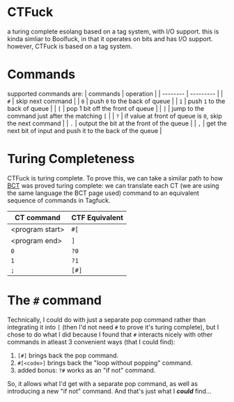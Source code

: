 # CTFuck
a turing complete esolang based on a tag system, with I/O support.
this is kinda simliar to Boolfuck, in that it operates on bits and has I/O support.
however, CTFuck is based on a tag system.

# Commands

supported commands are:
| commands | operation |
| -------- | --------- |
| `#` | skip next command |
| `0` | push `0` to the back of queue |
| `1` | push `1` to the back of queue |
| `[` | pop 1 bit off the front of queue |
| `]` | jump to the command just after the matching `[` |
| `?` | if value at front of queue is `0`, skip the next command |
| `.` | output the bit at the front of the queue |
| `,` | get the next bit of input and push it to the back of the queue |

# Turing Completeness
CTFuck is turing complete. To prove this, we can take a similar path to how [BCT](https://esolangs.org/wiki/Bitwise_Cyclic_Tag) was proved turing complete: we can translate each CT (we are using the same language the BCT page used) command to an equivalent sequence of commands in Tagfuck.

| CT command | CTF Equivalent |
| ---------- | --------------- |
| \<program start\> | `#[` |
| \<program end\> | `]` |
| `0` | `?0` |
| `1` | `?1` |
| `;` | `[#]` |

# The `#` command
Technically, I could do with just a separate pop command rather than integrating it into `[` (then I'd not need `#` to prove it's turing complete), but I chose to do what I did because I found that `#` interacts nicely with other commands in atleast 3 convenient ways (that I could find):
 1. `[#]` brings back the pop command.
 2. `#[<code>]` brings back the "loop without popping" command.
 3. added bonus: `?#` works as an "if not" command.

So, it allows what I'd get with a separate pop command, as well as introducing a new "if not" command. And that's just what I **_could_** find...
